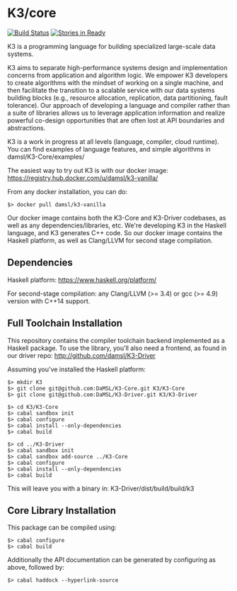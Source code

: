 K3/core
==========

[![Build Status](https://travis-ci.org/DaMSL/K3-Core.svg?branch=master)](https://travis-ci.org/DaMSL/K3-Core)
[![Stories in Ready](https://badge.waffle.io/damsl/k3-core.png?label=ready&title=Ready)](https://waffle.io/damsl/k3-core)

K3 is a programming language for building specialized large-scale data systems.

K3 aims to separate high-performance systems design and implementation concerns from application and algorithm logic.
We empower K3 developers to create algorithms with the mindset of working on a single machine, and then facilitate the transition to a scalable service with our data systems building blocks (e.g., resource allocation, replication, data partitioning, fault tolerance).
Our approach of developing a language and compiler rather than a suite of libraries allows us to leverage application information and realize powerful co-design opportunities that are often lost at API boundaries and abstractions.

K3 is a work in progress at all levels (language, compiler, cloud runtime).
You can find examples of language features, and simple algorithms in damsl/K3-Core/examples/

The easiest way to try out K3 is with our docker image: https://registry.hub.docker.com/u/damsl/k3-vanilla/

From any docker installation, you can do:

    $> docker pull damsl/k3-vanilla

Our docker image contains both the K3-Core and K3-Driver codebases, as well as any dependencies/libraries, etc. We're developing K3 in the Haskell language, and K3 generates C++ code. So our docker image contains the Haskell platform, as well as Clang/LLVM for second stage compilation.

Dependencies
-------------
Haskell platform: https://www.haskell.org/platform/

For second-stage compilation: any Clang/LLVM (>= 3.4) or gcc (>= 4.9) version with C++14 support.


Full Toolchain Installation
----------------------------
This repository contains the compiler toolchain backend implemented as a Haskell package.
To use the library, you'll also need a frontend, as found in our driver repo: http://github.com/damsl/K3-Driver

Assuming you've installed the Haskell platform:

    $> mkdir K3
    $> git clone git@github.com:DaMSL/K3-Core.git K3/K3-Core
    $> git clone git@github.com:DaMSL/K3-Driver.git K3/K3-Driver

    $> cd K3/K3-Core
    $> cabal sandbox init
    $> cabal configure
    $> cabal install --only-dependencies
    $> cabal build

    $> cd ../K3-Driver
    $> cabal sandbox init
    $> cabal sandbox add-source ../K3-Core
    $> cabal configure
    $> cabal install --only-dependencies
    $> cabal build

This will leave you with a binary in: K3-Driver/dist/build/build/k3


Core Library Installation
--------------------------

This package can be compiled using:

    $> cabal configure
    $> cabal build

Additionally the API documentation can be generated by configuring as above,
followed by:

    $> cabal haddock --hyperlink-source

